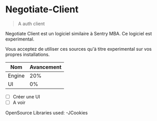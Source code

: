 # Negotiate-Client
>A auth client

Negotiate Client est un logiciel similaire à Sentry MBA. Ce logiciel est experimental.

Vous acceptez de utiliser ces sources qu'à titre experimental sur vos propres installations.

| Nom           | Avancement   |
| ------------- | ------------- |
| Engine  | 20%  |
| UI  | 0%  |
- [ ] Créer une UI
- [ ] A voir

OpenSource Libraries used:
-JCookies

